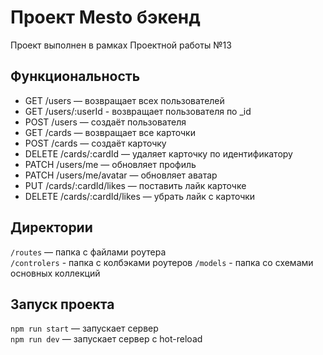 # Проект Mesto  бэкенд
Проект выполнен в рамках Проектной работы №1З

## Функциональность

- GET /users — возвращает всех пользователей
- GET /users/:userId - возвращает пользователя по _id
- POST /users — создаёт пользователя 
- GET /cards — возвращает все карточки
- POST /cards — создаёт карточку
- DELETE /cards/:cardId — удаляет карточку по идентификатору
- PATCH /users/me — обновляет профиль
- PATCH /users/me/avatar — обновляет аватар
- PUT /cards/:cardId/likes — поставить лайк карточке
- DELETE /cards/:cardId/likes — убрать лайк с карточки


## Директории

`/routes` — папка с файлами роутера  
`/controlers` - папка с колбэками роутеров
`/models` - папка со схемами основных коллекций

  

## Запуск проекта

`npm run start` — запускает сервер   
`npm run dev` — запускает сервер с hot-reload
